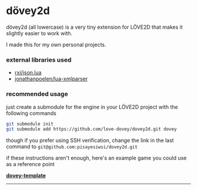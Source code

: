 # dövey2d
dövey2d (all lowercase) is a very tiny extension for LÖVE2D that makes it slightly easier to work with.

I made this for my own personal projects.

### external libraries used

- [rxi/json.lua](https://github.com/rxi/json.lua)
- [jonathanpoelen/lua-xmlparser](https://github.com/jonathanpoelen/lua-xmlparser)

### recommended usage
just create a submodule for the engine in your LÖVE2D project with the following commands
```sh
git submodule init
git submodule add https://github.com/love-dovey/dovey2d.git dovey
```
though if you prefer using SSH verification, change the link in the last command to `git@github.com:pisayesiwsi/dovey2d.git`

if these instructions aren't enough, here's an example game you could use as a reference point

**[dovey-template](https://github.com/love-dovey/dovey-template)**

---
